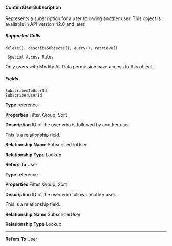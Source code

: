 #### ContentUserSubscription

Represents a subscription for a user following another user. This object is available in API version 42.0 and later.

##### Supported Calls
```
delete(), describeSObjects(), query(), retrieve()

 Special Access Rules

```
Only users with Modify All Data permission have access to this object.

##### Fields

```
SubscribedToUserId
SubscriberUserId

```

**Type**
reference

**Properties**
Filter, Group, Sort

**Description**
ID of the user who is followed by another user.

This is a relationship field.

**Relationship Name**
SubscribedToUser

**Relationship Type**
Lookup

**Refers To**
User

**Type**
reference

**Properties**
Filter, Group, Sort

**Description**
ID of the user who follows another user.

This is a relationship field.

**Relationship Name**
SubscriberUser

**Relationship Type**
Lookup


-----

**Refers To**
User
